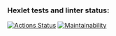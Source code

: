### Hexlet tests and linter status:
[![Actions Status](https://github.com/ZorenkoElena/frontend-project-lvl1/workflows/hexlet-check/badge.svg)](https://github.com/ZorenkoElena/frontend-project-lvl1/actions)
[![Maintainability](https://api.codeclimate.com/v1/badges/7c08c1438e484136a38a/maintainability)](https://codeclimate.com/github/ZorenkoElena/frontend-project-lvl1/maintainability)